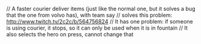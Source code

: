 //  A faster courier deliver items (just like the normal one, but it solves a bug that the one from volvo has), with team say
//  solves this problem: http://www.twitch.tv/2c2c/b/564756824
//  It has one problem: if someone is using courier, it stops, so it can only be used when it is in fountain
//  It also selects the hero on press, cannot change that
